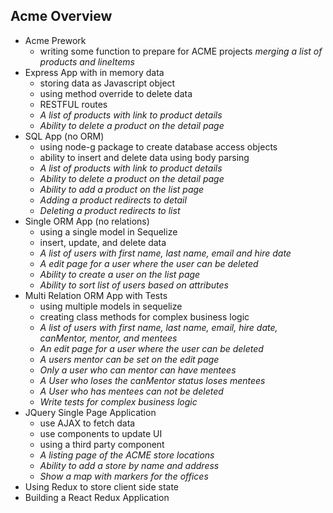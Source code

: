 ## Acme Overview

- Acme Prework
  - writing some function to prepare for ACME projects
  *merging a list of products and lineItems*
- Express App with in memory data 
  - storing data as Javascript object
  - using method override to delete data
  - RESTFUL routes
  - *A list of products with link to product details*
  - *Ability to delete a product on the detail page*
- SQL App (no ORM)
  - using node-g package to create database access objects
  - ability to insert and delete data using body parsing
  - *A list of products with link to product details*
  - *Ability to delete a product on the detail page*
  - *Ability to add a product on the list page*
  - *Adding a product redirects to detail*
  - *Deleting a product redirects to list*
- Single ORM App (no relations)
  - using a single model in Sequelize
  - insert, update, and delete data
  - *A list of users with first name, last name, email and hire date*
  - *A edit page for a user where the user can be deleted*
  - *Ability to create a user on the list page* 
  - *Ability to sort list of users based on attributes* 
- Multi Relation ORM App with Tests
  - using multiple models in sequelize
  - creating class methods for complex business logic
  - *A list of users with first name, last name, email, hire date, canMentor, mentor, and mentees*
  - *An edit page for a user where the user can be deleted*
  - *A users mentor can be set on the edit page*
  - *Only a user who can mentor can have mentees*
  - *A User who loses the canMentor status loses mentees*
  - *A User who has mentees can not be deleted*
  - *Write tests for complex business logic*
- JQuery Single Page Application
  - use AJAX to fetch data
  - use components to update UI
  - using a third party component
  - *A listing page of the ACME store locations*
  - *Ability to add a store by name and address*
  - *Show a map with markers for the offices*
- Using Redux to store client side state
- Building a React Redux Application
